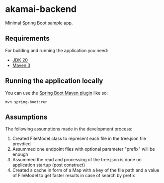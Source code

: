 # akamai-backend

Minimal [Spring Boot](http://projects.spring.io/spring-boot/) sample app.

## Requirements

For building and running the application you need:

- [JDK 20](https://www.oracle.com/java/technologies/downloads/#java20)
- [Maven 3](https://maven.apache.org)

## Running the application locally

You can use the [Spring Boot Maven plugin](https://docs.spring.io/spring-boot/docs/current/reference/html/build-tool-plugins-maven-plugin.html) like so:

```shell
mvn spring-boot:run
```

## Assumptions

The following assumptions made in the development process:
1. Created FileModel class to represent each file in the tree.json file provdied
2. Assummed one endpoint files with optional parameter "prefix" will be enough
3. Assummed the read and processing of the tree.json is done on application startup (post construct)
4. Created a cache in form of a Map with a key of the file path and a value of FileModel to get faster results in case of search by prefix
